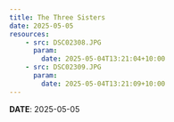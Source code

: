```yaml
---
title: The Three Sisters
date: 2025-05-05
resources:
    - src: DSC02308.JPG
      param:
        date: 2025-05-04T13:21:04+10:00
    - src: DSC02309.JPG
      param:
        date: 2025-05-04T13:21:09+10:00
---
```


**DATE**: 2025-05-05

